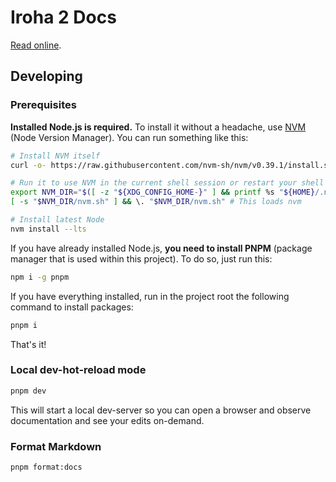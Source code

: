 # Iroha 2 Docs

[Read online](https://hyperledger.github.io/iroha-2-docs/).

## Developing

### Prerequisites

**Installed Node.js is required.** To install it without a headache, use [NVM](https://github.com/nvm-sh/nvm#installing-and-updating) (Node Version Manager). You can run something like this:

```bash
# Install NVM itself
curl -o- https://raw.githubusercontent.com/nvm-sh/nvm/v0.39.1/install.sh | bash

# Run it to use NVM in the current shell session or restart your shell
export NVM_DIR="$([ -z "${XDG_CONFIG_HOME-}" ] && printf %s "${HOME}/.nvm" || printf %s "${XDG_CONFIG_HOME}/nvm")"
[ -s "$NVM_DIR/nvm.sh" ] && \. "$NVM_DIR/nvm.sh" # This loads nvm

# Install latest Node
nvm install --lts
```

If you have already installed Node.js, **you need to install PNPM** (package manager that is used within this project). To do so, just run this:

```bash
npm i -g pnpm
```

If you have everything installed, run in the project root the following command to install packages:

```bash
pnpm i
```

That's it!

### Local dev-hot-reload mode

```bash
pnpm dev
```

This will start a local dev-server so you can open a browser and observe documentation and see your edits on-demand.

### Format Markdown

```bash
pnpm format:docs
```
